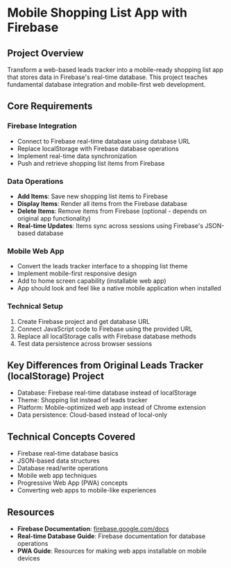 # Mobile Shopping List App with Firebase

## Project Overview

Transform a web-based leads tracker into a mobile-ready shopping list app that stores data in Firebase's real-time database. This project teaches fundamental database integration and mobile-first web development.

## Core Requirements

### Firebase Integration
- Connect to Firebase real-time database using database URL
- Replace localStorage with Firebase database operations
- Implement real-time data synchronization
- Push and retrieve shopping list items from Firebase

### Data Operations
- **Add Items**: Save new shopping list items to Firebase
- **Display Items**: Render all items from the Firebase database
- **Delete Items**: Remove items from Firebase (optional - depends on original app functionality)
- **Real-time Updates**: Items sync across sessions using Firebase's JSON-based database

### Mobile Web App
- Convert the leads tracker interface to a shopping list theme
- Implement mobile-first responsive design
- Add to home screen capability (installable web app)
- App should look and feel like a native mobile application when installed

### Technical Setup
1. Create Firebase project and get database URL
2. Connect JavaScript code to Firebase using the provided URL
3. Replace all localStorage calls with Firebase database methods
4. Test data persistence across browser sessions

## Key Differences from Original Leads Tracker (localStorage) Project

- Database: Firebase real-time database instead of localStorage
- Theme: Shopping list instead of leads tracker
- Platform: Mobile-optimized web app instead of Chrome extension
- Data persistence: Cloud-based instead of local-only

## Technical Concepts Covered

- Firebase real-time database basics
- JSON-based data structures
- Database read/write operations
- Mobile web app techniques
- Progressive Web App (PWA) concepts
- Converting web apps to mobile-like experiences

## Resources

- **Firebase Documentation**: [firebase.google.com/docs](https://firebase.google.com/docs)
- **Real-time Database Guide**: Firebase documentation for database operations
- **PWA Guide**: Resources for making web apps installable on mobile devices
